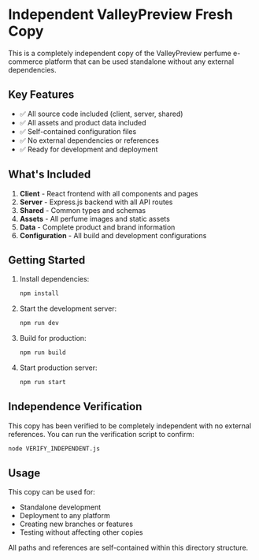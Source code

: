 # Independent ValleyPreview Fresh Copy

This is a completely independent copy of the ValleyPreview perfume e-commerce platform that can be used standalone without any external dependencies.

## Key Features

- ✅ All source code included (client, server, shared)
- ✅ All assets and product data included
- ✅ Self-contained configuration files
- ✅ No external dependencies or references
- ✅ Ready for development and deployment

## What's Included

1. **Client** - React frontend with all components and pages
2. **Server** - Express.js backend with all API routes
3. **Shared** - Common types and schemas
4. **Assets** - All perfume images and static assets
5. **Data** - Complete product and brand information
6. **Configuration** - All build and development configurations

## Getting Started

1. Install dependencies:
   ```bash
   npm install
   ```

2. Start the development server:
   ```bash
   npm run dev
   ```

3. Build for production:
   ```bash
   npm run build
   ```

4. Start production server:
   ```bash
   npm run start
   ```

## Independence Verification

This copy has been verified to be completely independent with no external references. You can run the verification script to confirm:

```bash
node VERIFY_INDEPENDENT.js
```

## Usage

This copy can be used for:
- Standalone development
- Deployment to any platform
- Creating new branches or features
- Testing without affecting other copies

All paths and references are self-contained within this directory structure.